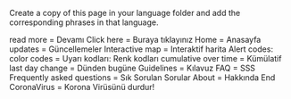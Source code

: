 Create a copy of this page in your language folder and add the corresponding phrases in that language.

read more = Devamı
Click here = Buraya tıklayınız
Home = Anasayfa
updates = Güncellemeler
Interactive map = Interaktif harita
Alert codes: color codes = Uyarı kodları: Renk kodları
cumulative over time = Kümülatif
last day change = Dünden bugüne
Guidelines = Kılavuz
FAQ = SSS
Frequently asked questions = Sık Sorulan Sorular
About = Hakkında
End CoronaVirus = Korona Virüsünü durdur!
